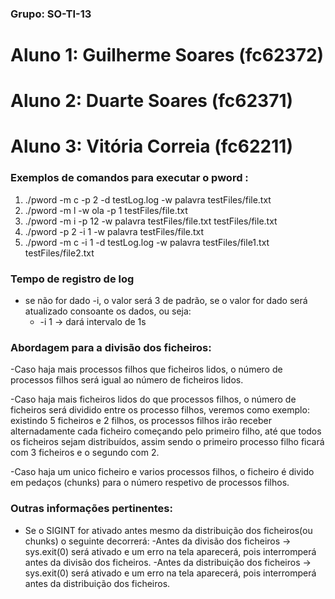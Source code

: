 ### Grupo: SO-TI-13
# Aluno 1: Guilherme Soares (fc62372)
# Aluno 2: Duarte Soares (fc62371)
# Aluno 3: Vitória Correia (fc62211)

### Exemplos de comandos para executar o pword :
1) ./pword -m c -p 2 -d testLog.log -w palavra testFiles/file.txt 
2) ./pword -m l -w ola -p 1 testFiles/file.txt 
3) ./pword -m i -p 12 -w palavra testFiles/file.txt testFiles/file.txt
4) ./pword -p 2 -i 1 -w palavra testFiles/file.txt 
5) ./pword -m c -i 1 -d testLog.log  -w palavra testFiles/file1.txt testFiles/file2.txt

### Tempo de registro de log
- se não for dado -i, o valor será 3 de padrão, se o valor for dado será atualizado consoante os dados, ou seja:
  - -i 1 -> dará intervalo de 1s

### Abordagem para a divisão dos ficheiros:
-Caso haja mais processos filhos que ficheiros lidos,
 o número de processos filhos será igual ao número de ficheiros lidos.


-Caso haja mais ficheiros lidos do que processos filhos,
 o número de ficheiros será dividido entre os processo filhos, veremos como exemplo:
 existindo 5 ficheiros e 2 filhos, os processos filhos irão receber alternadamente cada ficheiro
 começando pelo primeiro filho, até que todos os ficheiros sejam distribuídos, assim
 sendo o primeiro processo filho ficará com 3 ficheiros e o segundo com 2.


-Caso haja um unico ficheiro e varios processos filhos,
 o ficheiro é divido em pedaços (chunks) para o número respetivo de processos filhos.

 
### Outras informações pertinentes:
- Se o SIGINT for ativado antes mesmo da distribuição dos ficheiros(ou chunks) o seguinte decorrerá:
	-Antes da divisão dos ficheiros -> sys.exit(0) será ativado e um erro na tela aparecerá, pois interromperá antes da divisão dos ficheiros.
	-Antes da distribuição dos ficheiros -> sys.exit(0) será ativado e um erro na tela aparecerá, pois interromperá antes da distribuição dos ficheiros.
